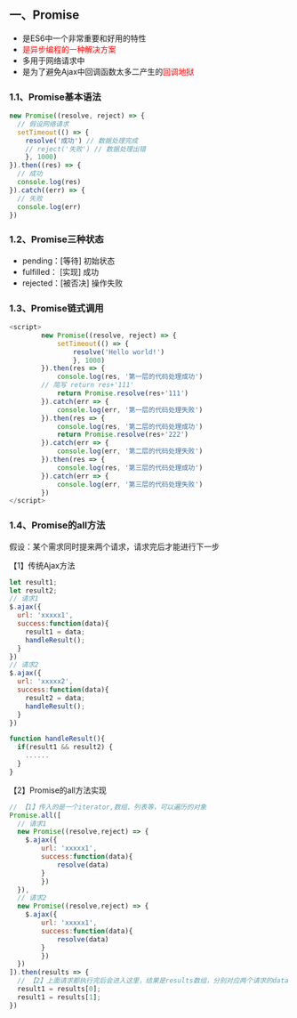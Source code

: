 ## 一、Promise

- 是ES6中一个非常重要和好用的特性
- <font color="red">是异步编程的一种解决方案</font>
- 多用于网络请求中
- 是为了避免Ajax中回调函数太多二产生的<font color="red">回调地狱</font>

### 1.1、Promise基本语法

```javascript
new Promise((resolve, reject) => {
  // 假设网络请求
  setTimeout(() => {
    resolve('成功') // 数据处理完成
    // reject('失败') // 数据处理出错
	}, 1000)
}).then((res) => {
  // 成功
  console.log(res)
}).catch((err) => {
  // 失败
  console.log(err)
})
```



### 1.2、Promise三种状态

- pending：[等待] 初始状态
- fulfilled： [实现] 成功
- rejected：[被否决] 操作失败



### 1.3、Promise链式调用

```javascript
<script>
		new Promise((resolve, reject) => {
			setTimeout(() => {
				resolve('Hello world!')
				}, 1000)
		}).then(res => {
			console.log(res, '第一层的代码处理成功')
  		// 简写 return res+'111'
			return Promise.resolve(res+'111')
		}).catch(err => {
			console.log(err, '第一层的代码处理失败')
		}).then(res => {
			console.log(res, '第二层的代码处理成功')
			return Promise.resolve(res+'222')
		}).catch(err => {
			console.log(err, '第二层的代码处理失败')
		}).then(res => {
			console.log(res, '第三层的代码处理成功')
		}).catch(err => {
			console.log(err, '第三层的代码处理失败')
		})
</script>
```



### 1.4、Promise的all方法

假设：某个需求同时提来两个请求，请求完后才能进行下一步

【1】传统Ajax方法

```javascript
let result1;
let result2;
// 请求1
$.ajax({
  url: 'xxxxx1',
  success:function(data){
    result1 = data;
    handleResult();
  }
})
// 请求2
$.ajax({
  url: 'xxxxx2',
  success:function(data){
    result2 = data;
    handleResult();
  }
})

function handleResult(){
  if(result1 && result2) {
    ......
  }
}
```

【2】Promise的all方法实现

```javascript
// 【1】传入的是一个iterator,数组、列表等，可以遍历的对象
Promise.all([
  // 请求1
  new Promise((resolve,reject) => {
    $.ajax({
  		url: 'xxxxx1',
  		success:function(data){
    		resolve(data)
  		}
		})
  }),
  // 请求2
  new Promise((resolve,reject) => {
    $.ajax({
  		url: 'xxxxx1',
  		success:function(data){
    		resolve(data)
  		}
		})
  })
]).then(results => {
  // 【2】上面请求都执行完后会进入这里，结果是results数组，分别对应两个请求的data
  result1 = results[0];
  result1 = results[1];
})
```



